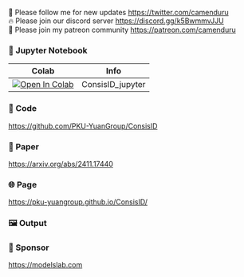 🐣 Please follow me for new updates https://twitter.com/camenduru <br />
🔥 Please join our discord server https://discord.gg/k5BwmmvJJU <br />
🥳 Please join my patreon community https://patreon.com/camenduru <br />

### 🍊 Jupyter Notebook

| Colab | Info
| --- | --- |
[![Open In Colab](https://colab.research.google.com/assets/colab-badge.svg)](https://colab.research.google.com/github/camenduru/ConsisID-jupyter/blob/main/ConsisID_jupyter.ipynb) | ConsisID_jupyter

### 🧬 Code
https://github.com/PKU-YuanGroup/ConsisID

### 📄 Paper
https://arxiv.org/abs/2411.17440

### 🌐 Page
https://pku-yuangroup.github.io/ConsisID/

### 🖼 Output


### 🏢 Sponsor
https://modelslab.com
